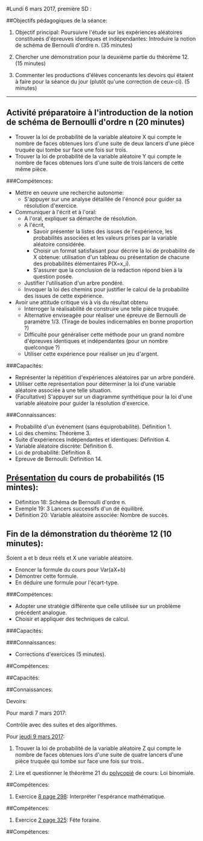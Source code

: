 #Lundi 6 mars 2017, première SD :

##Objectifs pédagogiques de la séance:

1. Objectif principal: Poursuivre l'étude sur les expériences aléatoires constitueés d'épreuves identiques et indépendantes:
Introduire la notion de schéma de Bernoulli d'ordre n.
(35 minutes)

1. Chercher une démonstration pour la deuxième partie du théorème 12.
(15 minutes)

1. Commenter les productions d'élèves concenants les devoirs qui étaient à faire pour la séance du jour (plutôt qu'une correction de ceux-ci).
(5 minutes)

---

## Activité préparatoire à l'introduction de la notion de schéma de Bernoulli d'ordre n (20 minutes)

  - Trouver la loi de probabilité de la variable aléatoire X qui compte le nombre de faces obtenues lors d'une suite de deux lancers d'une pièce truquée qui tombe sur face une fois sur trois.
  - Trouver la loi de probabilité de la variable aléatoire Y qui compte le nombre de faces obtenues lors d'une suite de trois lancers de cette même pièce.

###Compétences:

  - Mettre en oeuvre une recherche autonome:
    - S'appuyer sur une analyse détaillée de l'énoncé pour guider sa résolution d'exercice.
  - Communiquer à l'écrit et à l'oral:
    - A l'oral, expliquer sa démarche de résolution.
    - A l'écrit,
      - Savoir présenter la listes des issues de l'expérience, les probabilités associées et les valeurs prises par la variable aléatoire considérée.
      - Choisir un format satisfaisant pour décrire la loi de probabilité de X obtenue: utilisation d'un tableau ou présentation de chacune des probabilités élémentaires P(X=x_i).
      - S'assurer que la conclusion de la redaction répond bien à la question posée.
    - Justifier l'utilisation d'un arbre pondéré.   
    - Invoquer la loi des chemins pour justifier le calcul de la probabilité des issues de cette expérience.
  - Avoir une attitude critique vis à vis du résultat obtenu  
    - Interroger la réalisabilité de construire une telle pièce truquée.
    - Alternative enviseagée pour réaliser une épreuve de Bernoulli de paramètre 1/3. (Tirage de boules indicernables en bonne proportion ?)
    - Difficulté pour généraliser cette méthode pour un grand nombre d'épreuves identiques et indépendantes (pour un nombre quelconque ?)
    - Utiliser cette expérience pour réaliser un jeu d'argent.

###Capacités:

  - Représenter la répétition d'expériences aléatoires par un arbre pondéré.
  - Utiliser cette représentation pour déterminer la loi d’une variable
  aléatoire associée à une telle situation.
  - (Facultative) S'appuyer sur un diagramme synthétique pour la loi d'une variable aléatoire pour guider la résolution d'exercice.

###Connaissances:

  - Probabilité d'un événement (sans équiprobabilité). Définition 1.
  - Loi des chemins: Théorème 3.
  - Suite d'expériences indépendantes et identiques: Définition 4.
  - Variable aléatoire discrète: Définition 6.
  - Loi de probabilité: Définition 8.
  - Epreuve de Bernoulli: Définition 14.    

## [Présentation](https://github.com/EdisonLorgues1SD1617/Math1SD1617/raw/master/Donn%C3%A9es/Chapitres/6.%20Probabilit%C3%A9s/Pr%C3%A9sentation/Probabilit%C3%A9s.pdf) du cours de probabilités (15 mintes):

  - Définition 18: Schéma de Bernoulli d'ordre n.
  - Exemple 19: 3 Lancers successifs d'un dé équilibré.
  - Définition 20: Variable aléatoire associée: Nombre de succès.

## Fin de la démonstration du théorème 12 (10 minutes):

 Soient a et b deux rééls et X une variable aléatoire.
  - Enoncer la formule du cours pour Var(aX+b)
  - Démontrer cette formule.
  - En déduire une formule pour l'écart-type.

###Compétences:

  - Adopter une stratégie différente que celle utilisée sur un problème précédent analogue.
  - Choisir et appliquer des techniques de calcul.

###Capacités:

###Connaissances:

- Corrections d'exercices (5 minutes).

##Compétences:

##Capacités:

##Connaissances:

Devoirs:

Pour mardi 7 mars 2017:

Contrôle avec des suites et des algorithmes.

Pour [jeudi 9 mars 2017](https://github.com/EdisonLorgues1SD1617/Devoirs/issues/48):

1. Trouver la loi de probabilité de la variable aléatoire Z qui compte le nombre de faces obtenues lors d'une suite de quatre lancers d'une pièce truquée qui tombe sur face une fois sur trois..

1. Lire et questionner le théorème 21 du [polycopié](https://github.com/EdisonLorgues1SD1617/Math1SD1617/blob/master/Donn%C3%A9es/Chapitres/6.%20Probabilit%C3%A9s/Polycopie/Probabilit%C3%A9s.pdf) de cours: Loi binomiale.

##Compétences:

1. Exercice [8 page 298](https://raw.githubusercontent.com/EdisonLorgues1SD1617/Math1SD1617/master/Donn%C3%A9es/Chapitres/6.%20Probabilit%C3%A9s/Images/7-8p298.png): Interpréter l'espérance mathématique.

##Compétences:

1. Exercice [2 page 325](https://raw.githubusercontent.com/EdisonLorgues1SD1617/Math1SD1617/master/Donn%C3%A9es/Chapitres/6.%20Probabilit%C3%A9s/Images/2p325.png): Fête foraine.

##Compétences:
